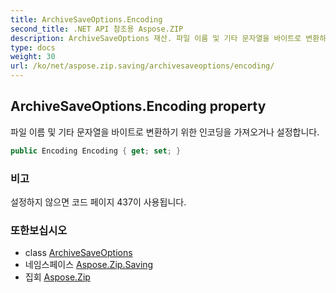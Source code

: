 ```yaml
---
title: ArchiveSaveOptions.Encoding
second_title: .NET API 참조용 Aspose.ZIP
description: ArchiveSaveOptions 재산. 파일 이름 및 기타 문자열을 바이트로 변환하기 위한 인코딩을 가져오거나 설정합니다.
type: docs
weight: 30
url: /ko/net/aspose.zip.saving/archivesaveoptions/encoding/
---
```

## ArchiveSaveOptions.Encoding property

파일 이름 및 기타 문자열을 바이트로 변환하기 위한 인코딩을 가져오거나 설정합니다.

```csharp
public Encoding Encoding { get; set; }
```

### 비고

설정하지 않으면 코드 페이지 437이 사용됩니다.

### 또한보십시오

* class [ArchiveSaveOptions](../)
* 네임스페이스 [Aspose.Zip.Saving](../../archivesaveoptions/)
* 집회 [Aspose.Zip](../../../)


